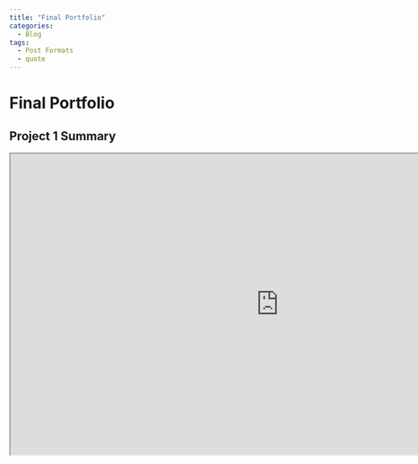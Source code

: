 ```yaml
---
title: "Final Portfolio"
categories:
  - Blog
tags:
  - Post Formats
  - quote
---
```


# Final Portfolio
## **Project 1 Summary**

<iframe style='width:960px; height: 540px;' src='https://docs.google.com/presentation/d/1yDPNW11N6BpUCXVfqtVh2T981A9TYaXTO3LNWLZSA-c/edit#slide=id.p'></iframe>